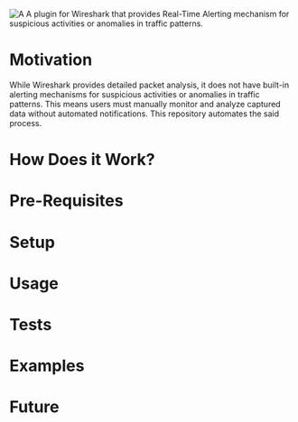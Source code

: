 ![A](https://github.com/user-attachments/assets/d168e9f7-ce2d-4f80-9015-88304508bdf8)
A plugin for Wireshark that provides Real-Time Alerting mechanism for suspicious activities or anomalies in traffic patterns.

# Motivation
While Wireshark provides detailed packet analysis, it does not have built-in alerting mechanisms for suspicious activities or anomalies in traffic patterns. This means users must manually monitor and analyze captured data without automated notifications. This repository automates the said process.

# How Does it Work?

# Pre-Requisites

# Setup

# Usage

# Tests

# Examples

# Future
